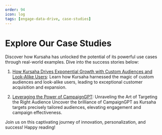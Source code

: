 ```yaml
---
order: 94
icon: log
tags: [engage-data-drive, case-studies]
---
```


# Explore Our Case Studies

Discover how Kursaha has unlocked the potential of its powerful use cases through real-world examples. Dive into the success stories below:

1. [How Kursaha Drives Exponential Growth with Custom Audiences and Look-Alike Users](cohort-sync-fb-ads.md): Learn how Kursaha harnessed the magic of custom audiences and look-alike users, leading to exceptional customer acquisition and expansion.

2. [Leveraging the Power of CampaignGPT](audience-prediction.md): Unraveling the Art of Targeting the Right Audience
Uncover the brilliance of CampaignGPT as Kursaha targets precisely tailored audiences, elevating engagement and campaign effectiveness.

Join us on this captivating journey of innovation, personalization, and success! Happy reading!